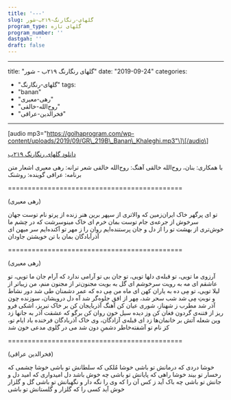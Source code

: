 ```yaml
---
title: '---'
slug: گلهای-رنگارنگ-۲۱۹ب-شور
program_type: گلهای تازه
program_number: ''
dastgah: ''
draft: false
---
```


---
title: "گلهای رنگارنگ ۲۱۹ب - شور"
date: "2019-09-24"
categories: 
  - "گلهای-رنگارنگ"
tags: 
  - "banan"
  - "رهی-معیری"
  - "روح‌الله-خالقی"
  - "فخرالدین-عراقی"
---

\[audio mp3="https://golhaprogram.com/wp-content/uploads/2019/09/GR\_219B\_Banan\_Khaleghi.mp3"\]\[/audio\]

[دانلود گلهای رنگارنگ ۲۱۹ب](https://golhaprogram.com/wp-content/uploads/2019/09/GR_219B_Banan_Khaleghi.mp3)

با همکاری: بنان، روح‌الله خالقی آهنگ: روح‌الله خالقی شعر ترانه: رهی معیری اشعار متن برنامه: عراقی گوینده: روشنک

\============================================

(رهی معیری)

تو ای پرگهر خاک ایران‌زمین که والاتری از سپهر برین هنر زنده از پرتو نام توست جهان سرخوش از جرعه‌ی جام توست بمان خرم ای خاک مینوسرشت که در چشم ما خوش‌تری از بهشت تو را از دل و جان پرستنده‌ایم روان را ز مهر تو آکنده‌ایم سر میهن ای آذرآبادگان بمان با تن خویشتن جاودان

\============================================

(رهی معیری)

آرزوی ما تویی، تو قبله‌ی دلها تویی، تو جان بی تو آرامی ندارد که آرام جان ما تویی، تو عاشقم ای مه به رویت سرخوشم ای گل به بویت مجنون‌تر از مجنون منم، من زیباتر از لیلا تویی، تو مِی ده به یاران کهن ای ماه من مِی ده که عمر دشمنان طی شد دور نشاط و نوبتِ مِی شد شب سحر شد، مِهر از افق جلوه‌گر شد آه دل درویشان، سوزنده چون آذر شد مطرب ز شهناز، شوری عیان کن آهنگ آذربایجان کن بر خاک تبریز، اشکی فرو ریز از فتنه‌ی گردون فغان کن وز دیده سیل خون روان کن برگو که عشقت آذر به جانها زد وين شعله آتش بر خانمان‌ها زد ای قبله‌ی آزادگان، وی خاک آذربادگان فرخنده باد ايام تو، کز نام تو آشفته‌خاطر دشمنِ دون شد می در گلوی مدعی خون شد

\============================================

(فخرالدین عراقی)

خوشا دردی که درمانش تو باشی خوشا مُلکی که سلطانش تو باشی خوشا چشمی که رخسار تو بیند خوشا راهی که پایانش تو باشی چه خوش باشد دل امیدواری که امید دل و جانش تو باشی چه باک آید ز کس آن را که وی را نگه دار و نگهبانش تو باشی گل و گلزار خوش آید کسی را که گلزار و گلستانش تو باشی
